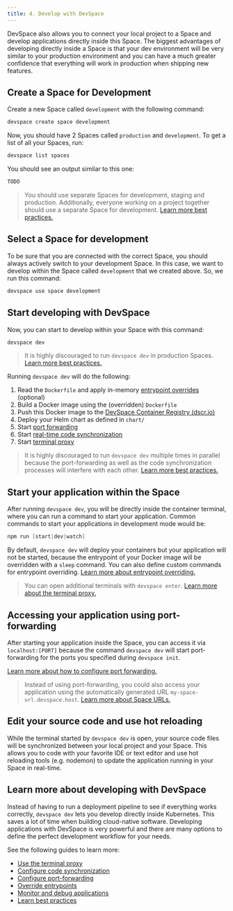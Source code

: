 ```yaml
---
title: 4. Develop with DevSpace
---
```


DevSpace also allows you to connect your local project to a Space and develop applications directly inside this Space. The biggest advantages of developing directly inside a Space is that your dev environment will be very similar to your production environment and you can have a much greater confidence that everything will work in production when shipping new features.

## Create a Space for Development
Create a new Space called `development` with the following command:
```bash
devspace create space development
```
Now, you should have 2 Spaces called `production` and `development`. To get a list of all your Spaces, run:
```bash
devspace list spaces
```
You should see an output similar to this one:
```bash
TODO
```

> You should use separate Spaces for development, staging and production. Additionally, everyone working on a project together should use a separate Space for development. [Learn more best practices.](../development/best-practices)

## Select a Space for development
To be sure that you are connected with the correct Space, you should always actively switch to your development Space. In this case, we want to develop within the Space called `development` that we created above. So, we run this command:
```bash
devspace use space development
```

## Start developing with DevSpace
Now, you can start to develop within your Space with this command:
```bash
devspace dev
```

> It is highly discouraged to run `devspace dev` in production Spaces. [Learn more best practices.](../development/best-practices)

Running `devspace dev` will do the following:
1. Read the `Dockerfile` and apply in-memory [entrypoint overrides](../development/entrypoint-override) (optional)
2. Build a Docker image using the (overridden) `Dockerfile`
3. Push this Docker image to the [DevSpace Container Registry (dscr.io)](../images/internal-registry)
4. Deploy your Helm chart as defined in `chart/`
5. Start [port forwarding](../development/port-forwarding)
6. Start [real-time code synchronization](../development/synchronization)
7. Start [terminal proxy](../development/terminal)

> It is highly discouraged to run `devspace dev` multiple times in parallel because the port-forwarding as well as the code synchronization processes will interfere with each other. [Learn more best practices.](../development/best-practices)

## Start your application within the Space
After running `devspace dev`, you will be directly inside the container terminal, where you can run a command to start your application. Common commands to start your applications in development mode would be:
<!--DOCUSAURUS_CODE_TABS-->
<!--Node.js-->
```powershell
npm run [start|dev|watch]
```

<!--END_DOCUSAURUS_CODE_TABS-->

By default, `devspace dev` will deploy your containers but your application will not be started, because the entrypoint of your Docker image will be overridden with a `sleep` command. You can also define custom commands for entrypoint overriding. [Learn more about entrypoint overriding.](../development/entrypoint-orverride)

> You can open additional terminals with `devspace enter`. [Learn more about the terminal proxy.](../development/terminal#open-additional-terminals)

## Accessing your application using port-forwarding
After starting your application inside the Space, you can access it via `localhost:[PORT]` because the command `devspace dev` will start port-forwarding for the ports you specified during `devspace init`.

[Learn more about how to configure port forwarding.](../development/port-forwarding)

> Instead of using port-forwarding, you could also access your application using the automatically generated URL `my-space-url.devspace.host`. [Learn more about Space URLs.](../space/what-are-spaces#auto-generated-urls)

## Edit your source code and use hot reloading
While the terminal started by `devspace dev` is open, your source code files will be synchronized between your local project and your Space. This allows you to code with your favorite IDE or text editor and use hot reloading tools (e.g. nodemon) to update the application running in your Space in real-time.

## Learn more about developing with DevSpace
Instead of having to run a deployment pipeline to see if everything works correctly, `devspace dev` lets you develop directly inside Kubernetes. This saves a lot of time when building cloud-native software. Developing applications with DevSpace is very powerful and there are many options to define the perfect development workflow for your needs. 

See the following guides to learn more:
- [Use the terminal proxy](../development/synchronization)
- [Configure code synchronization](../development/synchronization)
- [Configure port-forwarding](../development/port-forwarding)
- [Override entrypoints](../development/entrypoint-overriding)
- [Monitor and debug applications](../debugging/overview)
- [Learn best practices](../development/best-practices)
